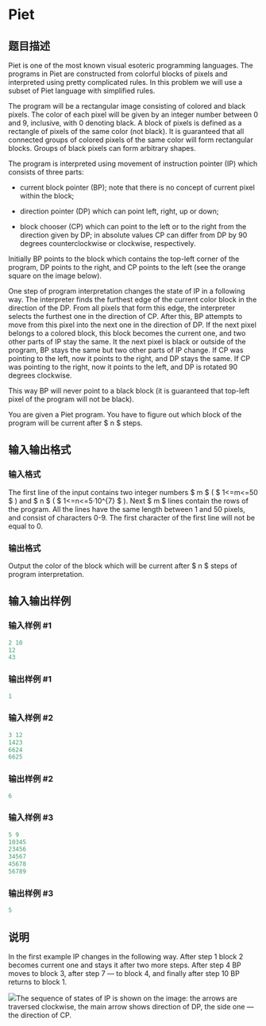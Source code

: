 # Piet

## 题目描述

Piet is one of the most known visual esoteric programming languages. The programs in Piet are constructed from colorful blocks of pixels and interpreted using pretty complicated rules. In this problem we will use a subset of Piet language with simplified rules.

The program will be a rectangular image consisting of colored and black pixels. The color of each pixel will be given by an integer number between 0 and 9, inclusive, with 0 denoting black. A block of pixels is defined as a rectangle of pixels of the same color (not black). It is guaranteed that all connected groups of colored pixels of the same color will form rectangular blocks. Groups of black pixels can form arbitrary shapes.

The program is interpreted using movement of instruction pointer (IP) which consists of three parts:

- current block pointer (BP); note that there is no concept of current pixel within the block;

- direction pointer (DP) which can point left, right, up or down;

- block chooser (CP) which can point to the left or to the right from the direction given by DP; in absolute values CP can differ from DP by 90 degrees counterclockwise or clockwise, respectively.

Initially BP points to the block which contains the top-left corner of the program, DP points to the right, and CP points to the left (see the orange square on the image below).

One step of program interpretation changes the state of IP in a following way. The interpreter finds the furthest edge of the current color block in the direction of the DP. From all pixels that form this edge, the interpreter selects the furthest one in the direction of CP. After this, BP attempts to move from this pixel into the next one in the direction of DP. If the next pixel belongs to a colored block, this block becomes the current one, and two other parts of IP stay the same. It the next pixel is black or outside of the program, BP stays the same but two other parts of IP change. If CP was pointing to the left, now it points to the right, and DP stays the same. If CP was pointing to the right, now it points to the left, and DP is rotated 90 degrees clockwise.

This way BP will never point to a black block (it is guaranteed that top-left pixel of the program will not be black).

You are given a Piet program. You have to figure out which block of the program will be current after $ n $ steps.

## 输入输出格式

### 输入格式

The first line of the input contains two integer numbers $ m $ ( $ 1<=m<=50 $ ) and $ n $ ( $ 1<=n<=5·10^{7} $ ). Next $ m $ lines contain the rows of the program. All the lines have the same length between 1 and 50 pixels, and consist of characters 0-9. The first character of the first line will not be equal to 0.

### 输出格式

Output the color of the block which will be current after $ n $ steps of program interpretation.

## 输入输出样例

### 输入样例 #1

```cpp
2 10
12
43

```
### 输出样例 #1

```cpp
1

```
### 输入样例 #2

```cpp
3 12
1423
6624
6625

```
### 输出样例 #2

```cpp
6

```
### 输入样例 #3

```cpp
5 9
10345
23456
34567
45678
56789

```
### 输出样例 #3

```cpp
5

```
## 说明

In the first example IP changes in the following way. After step 1 block 2 becomes current one and stays it after two more steps. After step 4 BP moves to block 3, after step 7 — to block 4, and finally after step 10 BP returns to block 1.

![](https://cdn.luogu.com.cn/upload/vjudge_pic/CF132B/ce209b4d4ed0181e1c11bf614ed9fbec2a05e0d7.png)The sequence of states of IP is shown on the image: the arrows are traversed clockwise, the main arrow shows direction of DP, the side one — the direction of CP.


